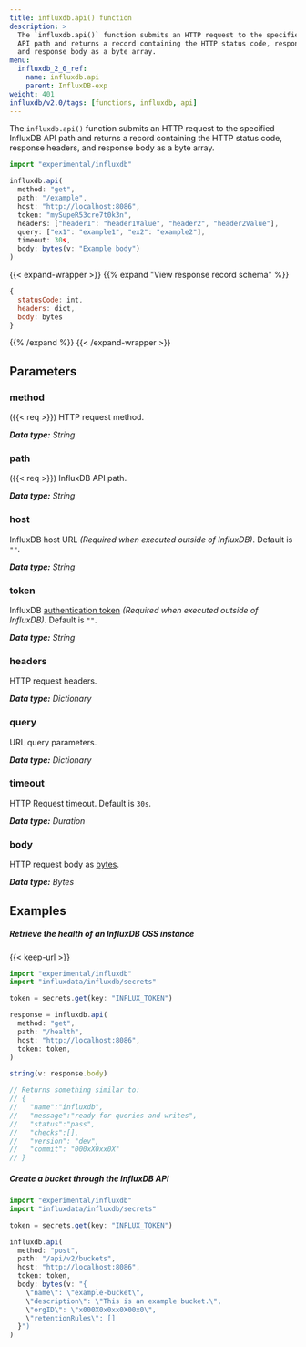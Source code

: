 ```yaml
---
title: influxdb.api() function
description: >
  The `influxdb.api()` function submits an HTTP request to the specified InfluxDB
  API path and returns a record containing the HTTP status code, response headers,
  and response body as a byte array.
menu:
  influxdb_2_0_ref:
    name: influxdb.api
    parent: InfluxDB-exp
weight: 401
influxdb/v2.0/tags: [functions, influxdb, api]
---
```


The `influxdb.api()` function submits an HTTP request to the specified InfluxDB
API path and returns a record containing the HTTP status code, response headers,
and response body as a byte array.

```js
import "experimental/influxdb"

influxdb.api(
  method: "get",
  path: "/example",
  host: "http://localhost:8086",
  token: "mySupeR53cre7t0k3n",
  headers: ["header1": "header1Value", "header2", "header2Value"],
  query: ["ex1": "example1", "ex2": "example2"],
  timeout: 30s,
  body: bytes(v: "Example body")
)
```

{{< expand-wrapper >}}
{{% expand "View response record schema" %}}
```js
{
  statusCode: int,
  headers: dict,
  body: bytes
}
```
{{% /expand %}}
{{< /expand-wrapper >}}

## Parameters

### method
({{< req >}}) HTTP request method.

_**Data type:** String_

### path
({{< req >}}) InfluxDB API path.

_**Data type:** String_

### host
InfluxDB host URL
_(Required when executed outside of InfluxDB)_.
Default is `""`.

_**Data type:** String_

### token
InfluxDB [authentication token](/influxdb/v2.0/security/tokens/)
_(Required when executed outside of InfluxDB)_.
Default is `""`.

_**Data type:** String_

### headers
HTTP request headers.

_**Data type:** Dictionary_

### query
URL query parameters.

_**Data type:** Dictionary_

### timeout
HTTP Request timeout.
Default is `30s`.

_**Data type:** Duration_

### body
HTTP request body as [bytes](/influxdb/v2.0/reference/flux/stdlib/built-in/transformations/type-conversions/bytes/).

_**Data type:** Bytes_

## Examples

##### Retrieve the health of an InfluxDB OSS instance
{{< keep-url >}}
```js
import "experimental/influxdb"
import "influxdata/influxdb/secrets"

token = secrets.get(key: "INFLUX_TOKEN")

response = influxdb.api(
  method: "get",
  path: "/health",
  host: "http://localhost:8086",
  token: token,
)

string(v: response.body)

// Returns something similar to:
// {
//   "name":"influxdb",
//   "message":"ready for queries and writes",
//   "status":"pass",
//   "checks":[],
//   "version": "dev",
//   "commit": "000xX0xx0X"
// }
```

##### Create a bucket through the InfluxDB API
```js
import "experimental/influxdb"
import "influxdata/influxdb/secrets"

token = secrets.get(key: "INFLUX_TOKEN")

influxdb.api(
  method: "post",
  path: "/api/v2/buckets",
  host: "http://localhost:8086",
  token: token,
  body: bytes(v: "{
    \"name\": \"example-bucket\",
    \"description\": \"This is an example bucket.\",
    \"orgID\": \"x000X0x0xx0X00x0\",
    \"retentionRules\": []
  }")
)
```
